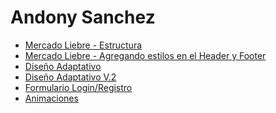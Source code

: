 # Andony Sanchez
<ul>
    <li><a href="https://github.com/andonysan/Mercado-Liebre/tree/Estructura-ML">Mercado Liebre - Estructura</a></li>
    <li><a href="https://github.com/andonysan/Mercado-Liebre/tree/addStyle-ML">Mercado Liebre - Agregando estilos en el Header y Footer</a></li>
    <li><a href="https://github.com/andonysan/Mercado-Liebre/tree/adaptiveDesign-ML">Diseño Adaptativo</a></li>
    <li><a href="https://github.com/andonysan/Mercado-Liebre/tree/adaptiveDesign2-ML">Diseño Adaptativo V.2</a></li>
    <li><a href="https://github.com/andonysan/Mercado-Liebre/tree/addForm-ML">Formulario Login/Registro</a></li>
    <li><a href="https://github.com/andonysan/AndonySanchez-Comision21-MercadoLiebre/tree/addAnimation-ML">Animaciones</a></li>
<ul>
